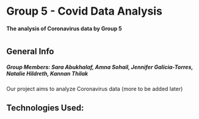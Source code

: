 # Group 5 - Covid Data Analysis
#### The analysis of Coronavirus data by Group 5
# 
## General Info

##### Group Members: Sara Abukhalaf, Amna Sohail, Jennifer Galicia-Torres, Natalie Hildreth, Kannan Thilak

Our project aims to analyze Coronavirus data (more to be added later)

## Technologies Used: